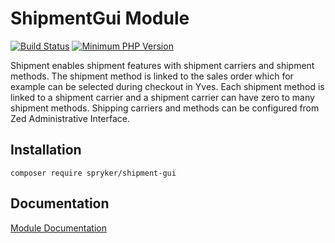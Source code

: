 # ShipmentGui Module
[![Build Status](https://travis-ci.org/spryker/shipment-gui.svg)](https://travis-ci.org/spryker/shipment-gui)
[![Minimum PHP Version](https://img.shields.io/badge/php-%3E%3D%207.2-8892BF.svg)](https://php.net/)

Shipment enables shipment features with shipment carriers and shipment methods. The shipment method is linked to the sales order which for example can be selected during checkout in Yves. Each shipment method is linked to a shipment carrier and a shipment carrier can have zero to many shipment methods. Shipping carriers and methods can be configured from Zed Administrative Interface.

## Installation

```
composer require spryker/shipment-gui
```

## Documentation

[Module Documentation](https://academy.spryker.com/developing_with_spryker/module_guide/modules.html)
